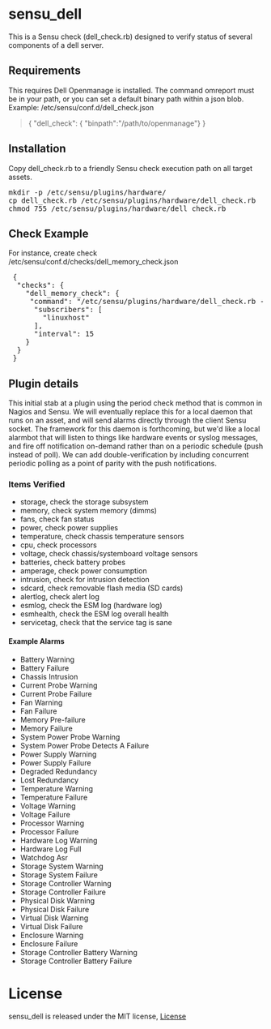 # sensu_dell

This is a Sensu check (dell_check.rb) designed to verify status of several components of a dell server.

## Requirements

This requires Dell Openmanage is installed. The command omreport must be in your path, or you can set a default binary path within a json blob.  
Example: /etc/sensu/conf.d/dell_check.json
> { "dell_check": { "binpath":"/path/to/openmanage"} }

## Installation

Copy dell_check.rb to a friendly Sensu check execution path on all target assets.

<pre>
mkdir -p /etc/sensu/plugins/hardware/
cp dell_check.rb /etc/sensu/plugins/hardware/dell_check.rb
chmod 755 /etc/sensu/plugins/hardware/dell_check.rb
</pre>

## Check Example

For instance, create check /etc/sensu/conf.d/checks/dell_memory_check.json  

<pre>
 {
  "checks": {
    "dell_memory_check": {
     "command": "/etc/sensu/plugins/hardware/dell_check.rb --memory",
      "subscribers": [
        "linuxhost"
      ],
      "interval": 15
    }
  }
 }
</pre>

## Plugin details

This initial stab at a plugin using the period check method that is common in Nagios and Sensu.  We will eventually replace this for a local daemon that runs on an asset, and will send alarms directly through the client Sensu socket.  The framework for this daemon is forthcoming, but we'd like a local alarmbot that will listen to things like hardware events or syslog messages, and fire off notification on-demand rather than on a periodic schedule (push instead of poll).  We can add double-verification by including concurrent periodic polling as a point of parity with the push notifications.

### Items Verified

* storage, check the storage subsystem
* memory, check system memory (dimms)
* fans, check fan status
* power, check power supplies
* temperature, check chassis temperature sensors
* cpu, check processors 
* voltage, check chassis/systemboard voltage sensors
* batteries, check battery probes
* amperage, check power consumption
* intrusion, check for intrusion detection
* sdcard, check removable flash media (SD cards)
* alertlog, check alert log
* esmlog, check the ESM log (hardware log)
* esmhealth, check the ESM log overall health
* servicetag, check that the service tag is sane

#### Example Alarms

* Battery Warning
* Battery Failure
* Chassis Intrusion
* Current Probe Warning
* Current Probe Failure
* Fan Warning
* Fan Failure
* Memory Pre-failure
* Memory Failure
* System Power Probe Warning
* System Power Probe Detects A Failure
* Power Supply Warning
* Power Supply Failure
* Degraded Redundancy
* Lost Redundancy
* Temperature Warning
* Temperature Failure
* Voltage Warning
* Voltage Failure
* Processor Warning
* Processor Failure
* Hardware Log Warning
* Hardware Log Full
* Watchdog Asr
* Storage System Warning
* Storage System Failure
* Storage Controller Warning
* Storage Controller Failure
* Physical Disk Warning
* Physical Disk Failure
* Virtual Disk Warning
* Virtual Disk Failure
* Enclosure Warning
* Enclosure Failure
* Storage Controller Battery Warning
* Storage Controller Battery Failure

# License
   sensu_dell is released under the MIT license, [License](LICENSE.txt)  

